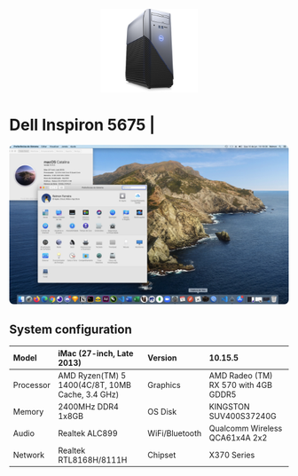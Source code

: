 <p align="center">
  <img src="Assets/pc.png" height="150" width="175" alt="Unform" />
</p>

# Dell Inspiron 5675 |

<p>
	<img style="border-radius: 8px" src="Assets/background.jpg">
</p>

## System configuration

| Model     | iMac (27-inch, Late 2013)                        | Version        | 10.15.5                              |
| :-------- | :----------------------------------------------- | :------------- | :----------------------------------- |
| Processor | AMD Ryzen(TM) 5 1400(4C/8T, 10MB Cache, 3.4 GHz) | Graphics       | AMD Radeo (TM) RX 570 with 4GB GDDR5 |
| Memory    | 2400MHz DDR4 1x8GB                               | OS Disk        | KINGSTON SUV400S37240G               |
| Audio     | Realtek ALC899                                   | WiFi/Bluetooth | Qualcomm Wireless QCA61x4A 2x2       |
| Network   | Realtek RTL8168H/8111H                           | Chipset        | X370 Series                          |
